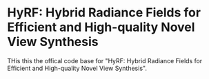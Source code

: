 # HyRF: Hybrid Radiance Fields for Efficient and High-quality Novel View Synthesis
THis this the offical code base for "HyRF: Hybrid Radiance Fields for Efficient and High-quality Novel View Synthesis". 
